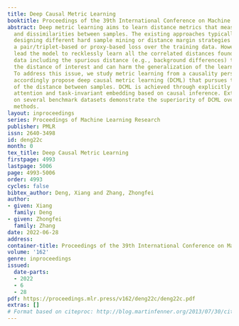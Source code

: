 ```yaml
---
title: Deep Causal Metric Learning
booktitle: Proceedings of the 39th International Conference on Machine Learning
abstract: Deep metric learning aims to learn distance metrics that measure similarities
  and dissimilarities between samples. The existing approaches typically focus on
  designing different hard sample mining or distance margin strategies and then minimize
  a pair/triplet-based or proxy-based loss over the training data. However, this can
  lead the model to recklessly learn all the correlated distances found in training
  data including the spurious distance (e.g., background differences) that is not
  the distance of interest and can harm the generalization of the learned metric.
  To address this issue, we study metric learning from a causality perspective and
  accordingly propose deep causal metric learning (DCML) that pursues the true causality
  of the distance between samples. DCML is achieved through explicitly learning environment-invariant
  attention and task-invariant embedding based on causal inference. Extensive experiments
  on several benchmark datasets demonstrate the superiority of DCML over the existing
  methods.
layout: inproceedings
series: Proceedings of Machine Learning Research
publisher: PMLR
issn: 2640-3498
id: deng22c
month: 0
tex_title: Deep Causal Metric Learning
firstpage: 4993
lastpage: 5006
page: 4993-5006
order: 4993
cycles: false
bibtex_author: Deng, Xiang and Zhang, Zhongfei
author:
- given: Xiang
  family: Deng
- given: Zhongfei
  family: Zhang
date: 2022-06-28
address:
container-title: Proceedings of the 39th International Conference on Machine Learning
volume: '162'
genre: inproceedings
issued:
  date-parts:
  - 2022
  - 6
  - 28
pdf: https://proceedings.mlr.press/v162/deng22c/deng22c.pdf
extras: []
# Format based on citeproc: http://blog.martinfenner.org/2013/07/30/citeproc-yaml-for-bibliographies/
---
```

